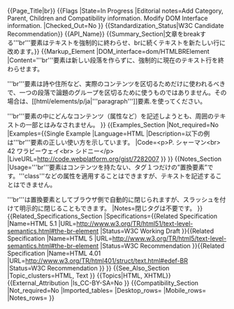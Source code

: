 {{Page_Title|br}}
{{Flags
|State=In Progress
|Editorial notes=Add Category, Parent, Children and Compatibility information. Modify DOM Interface information.
|Checked_Out=No
}}
{{Standardization_Status|W3C Candidate Recommendation}}
{{API_Name}}
{{Summary_Section|文章をbreakする'''br'''要素はテキストを強制的に終わらせ、brに続くテキストを新たしい行に改めます。}}
{{Markup_Element
|DOM_interface=dom/HTMLBRElement
|Content='''br'''要素は新しい段落を作らずに、強制的に現在のテキスト行を終わらせます。

'''br'''要素は詩や住所など、実際のコンテンツを区切るためだけに使われるべきで、一つの段落で論題のグループを区切るために使うものではありません。その場合は、[[html/elements/p/ja|'''paragraph''']]要素.を使ってください。

'''br'''要素の中にどんなコンテンツ（属性など）を記述しようとも、周囲のテキストの一部とはみなされません。
}}
{{Examples_Section
|Not_required=No
|Examples={{Single Example
|Language=HTML
|Description=以下の例は'''br'''要素の正しい使い方を示しています。
|Code=&lt;p>P. シャーマン&lt;br>
42 ワラビーウェイ&lt;br>
シドニー&lt;/p>
|LiveURL=http://code.webplatform.org/gist/7282007
}}
}}
{{Notes_Section
|Usage='''br'''要素はコンテンツを持たない、タグ１つだけの”置換要素”です。'''class'''などの属性を適用することはできますが、テキストを記述することはできません。

'''br'''は置換要素としてブラウザ側で自動的に閉じられますが、スラッシュを付けて明示的に閉じることもできます。
|Notes=閉じタグは不要です。
}}
{{Related_Specifications_Section
|Specifications={{Related Specification
|Name=HTML 5.1
|URL=http://www.w3.org/TR/html51/text-level-semantics.html#the-br-element
|Status=W3C Working Draft
}}{{Related Specification
|Name=HTML 5
|URL=http://www.w3.org/TR/html5/text-level-semantics.html#the-br-element
|Status=W3C Recommendation
}}{{Related Specification
|Name=HTML 4.01
|URL=http://www.w3.org/TR/html401/struct/text.html#edef-BR
|Status=W3C Recommendation
}}
}}
{{See_Also_Section
|Topic_clusters=HTML, Text
}}
{{Topics|HTML, XHTML}}
{{External_Attribution
|Is_CC-BY-SA=No
}}
{{Compatibility_Section
|Not_required=No
|Imported_tables=
|Desktop_rows=
|Mobile_rows=
|Notes_rows=
}}